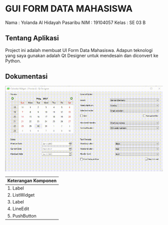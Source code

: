 # GUI FORM DATA MAHASISWA
Nama : Yolanda Al Hidayah Pasaribu
NIM : 19104057
Kelas : SE 03 B

## Tentang Aplikasi
Project ini adalah membuat UI Form Data Mahasiswa. Adapun teknologi yang saya gunakan adalah Qt Designer untuk mendesain dan diconvert ke Python.

## Dokumentasi

<img src = "https://github.com/yolandapasaribu/19104057-Yolanda_Al_Hidayah_P-Praktikum_GUI/blob/Teori/GUI-Components-in-Qt-Designer-main/latihan1.gif" >

| Keterangan Komponen |
| ------ |
| 1. Label |
| 2. ListWidget |
| 3. Label |
| 4. LineEdit |
| 5. PushButton |
